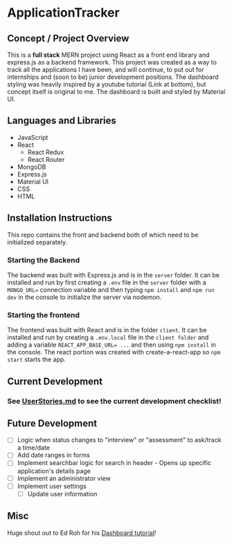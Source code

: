 # ApplicationTracker

## Concept / Project Overview

This is a **full stack** MERN project using React as a front end library and express.js as a backend framework. This project was created as a way to track all the applications I have been, and will continue, to put out for internships and (soon to be) junior development positions. The dashboard styling was heavily inspired by a youtube tutorial (Link at bottom), but concept itself is original to me. The dashboard is built and styled by Material UI.

## Languages and Libraries

- JavaScript
- React
  - React Redux
  - React Router
- MongoDB
- Express.js
- Material UI
- CSS
- HTML

## Installation Instructions

This repo contains the front and backend both of which need to be initialized separately.

### Starting the Backend

The backend was built with Express.js and is in the `server` folder. It can be installed and run by first creating a `.env` file in the `server` folder with a `MONGO_URL=` connection variable and then typing `npm install` and `npm run dev` in the console to initialize the server via nodemon.

### Starting the frontend

The frontend was built with React and is in the folder `client`. It can be installed and run by creating a `.env.local` file in the `client folder` and adding a variable `REACT_APP_BASE_URL= ...` and then using `npm install` in the console. The react portion was created with create-a-react-app so `npm start` starts the app.

## Current Development

### See [UserStories.md](https://github.com/KodyAnderson1/ApplicationTracker/blob/main/UserStories.md) to see the current development checklist!

## Future Development

- [ ] Logic when status changes to "interview" or "assessment" to ask/track a time/date
- [ ] Add date ranges in forms
- [ ] Implement searchbar logic for search in header - Opens up specific application's details page
- [ ] Implement an administrator view
- [ ] Implement user settings
  - [ ] Update user information

## Misc

Huge shout out to Ed Roh for his [Dashboard tutorial](https://www.youtube.com/watch?v=0cPCMIuDk2I)!
